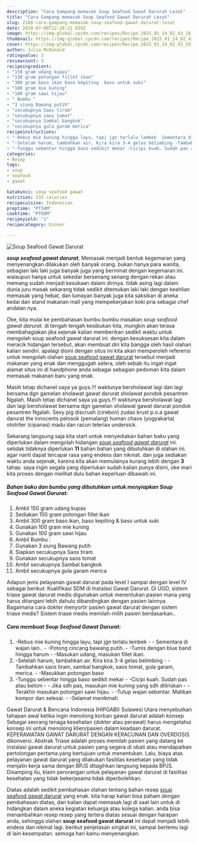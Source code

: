 ```yaml
---
description: "Cara Gampang memasak Soup Seafood Gawat Darurat Lezat"
title: "Cara Gampang memasak Soup Seafood Gawat Darurat Lezat"
slug: 2188-cara-gampang-memasak-soup-seafood-gawat-darurat-lezat
date: 2020-07-08T12:28:22.839Z
image: https://img-global.cpcdn.com/recipes/Recipe_2015_01_14_02_43_18_59_2092a8545570b1ea8097/751x532cq70/soup-seafood-gawat-darurat-foto-resep-utama.jpg
thumbnail: https://img-global.cpcdn.com/recipes/Recipe_2015_01_14_02_43_18_59_2092a8545570b1ea8097/751x532cq70/soup-seafood-gawat-darurat-foto-resep-utama.jpg
cover: https://img-global.cpcdn.com/recipes/Recipe_2015_01_14_02_43_18_59_2092a8545570b1ea8097/751x532cq70/soup-seafood-gawat-darurat-foto-resep-utama.jpg
author: Julia McDonald
ratingvalue: 3
reviewcount: 3
recipeingredient:
- "150 gram udang kupas"
- "150 gram potongan fillet ikan"
- "300 gram baso ikan baso kepiting  baso untuk suki"
- "100 gram mie kuning"
- "100 gram sawi hijau"
- " Bumbu "
- "3 siung Bawang putih"
- "secukupnya Saos tiram"
- "secukupnya saos tomat"
- "secukupnya Sambal bangkok"
- "secukupnya gula garam merica"
recipeinstructions:
- "-Rebus mie kuning hingga layu, tapi jgn terlalu lembek  Sementara di wajan lain..  -Potong cincang bawang putih.  -Tumis dengan blue band hingga harum -Masukan udang, masukan fillet ikan."
- "-Setelah harum, tambahkan air. Kira kira 3-4 gelas belimbing -Tambahkan  saos tiram, sambal bangkok, saos tomat, gula garam, merica.  -Masukkan potongan baso"
- "-Tunggu sebentar hingga baso sedikit mekar -Cicipi kuah. Sudah pas atau belom - Jika sdh pas, masukan mie kuning yang sdh ditiriskan -Terakhir masukan potongan sawi hijau. -Tutup wajan sebentar. Matikan kompor dan selesai. -Selamat menikmati"
categories:
- Resep
tags:
- soup
- seafood
- gawat

katakunci: soup seafood gawat 
nutrition: 233 calories
recipecuisine: Indonesian
preptime: "PT34M"
cooktime: "PT60M"
recipeyield: "1"
recipecategory: Dinner

---
```



![Soup Seafood Gawat Darurat](https://img-global.cpcdn.com/recipes/Recipe_2015_01_14_02_43_18_59_2092a8545570b1ea8097/751x532cq70/soup-seafood-gawat-darurat-foto-resep-utama.jpg)

<b><i>soup seafood gawat darurat</i></b>, Memasak menjadi bentuk kegemaran yang menyenangkan dilakukan oleh banyak orang. bukan hanya para wanita, sebagian laki laki juga banyak juga yang berminat dengan kegemaran ini. walaupun hanya untuk sekedar bersenang senang dengan rekan atau memang sudah menjadi kesukaan dalam dirinya. tidak asing lagi dalam dunia juru masak sekarang tidak sedikit ditemukan laki laki dengan keahlian memasak yang hebat, dan lumayan banyak juga kita saksikan di aneka kedai dan stand makanan mall yang mempekerjakan koki pria sebagai chef andalan nya.

Oke, kita mulai ke pembahasan bumbu bumbu masakan <i>soup seafood gawat darurat</i>. di tengah tengah kesibukan kita, mungkin akan terasa membahagiakan jika sejenak kalian memberikan sedikit waktu untuk mengolah soup seafood gawat darurat ini. dengan kesuksesan kita dalam meracik hidangan tersebut, akan membuat diri kita bangga oleh hasil olahan kalian sendiri. apalagi disini dengan situs ini kita akan memperoleh referensi untuk mengolah olahan <u>soup seafood gawat darurat</u> tersebut menjadi makanan yang enak dan menggugah selera, oleh sebab itu ingat ingat alamat situs ini di handphone anda sebagai sebagian pedoman kita dalam memasak makanan baru yang enak.

Masih tetap dichanel saya ya guys.!!! waktunya bersholawat lagi dan lagi bersama dgn gamelan sholawat gawat darurat sholawat pondok pesantren Ngalah. Masih tetap dichanel saya ya guys.!!! waktunya bersholawat lagi dan lagi bersholawat bersama dgn gamelan sholawat gawat darurat pondok pesantren Ngalah. Sexy pig discrush (cirebon) zudas krust p.o.a gawat darurat the innocents pelosok (pemalang) human chaos (yogyakarta) ototriter (cipanas) madu dan racun teleriax undersick.


Sekarang langsung saja kita start untuk menyediakan bahan baku yang diperlukan dalam mengolah hidangan <u><i>soup seafood gawat darurat</i></u> ini. setidak tidaknya diperlukan <b>11</b> bahan bahan yang dibutuhkan di olahan ini. agar nanti dapat tercapai rasa yang endess dan nikmat. dan juga sediakan waktu anda sejenak, karena kita akan memulainya kurang lebih dengan <b>3</b> tahap. saya ingin segala yang diperlukan sudah kalian punya disini, oke mari kita proses dengan melihat dulu bahan keperluan dibawah ini.

<!--inarticleads1-->

##### Bahan baku dan bumbu yang dibutuhkan untuk menyiapkan Soup Seafood Gawat Darurat:

1. Ambil 150 gram udang kupas
1. Sediakan 150 gram potongan fillet ikan
1. Ambil 300 gram baso ikan, baso kepiting &amp; baso untuk suki
1. Gunakan 100 gram mie kuning
1. Gunakan 100 gram sawi hijau
1. Ambil  Bumbu :
1. Gunakan 3 siung Bawang putih
1. Siapkan secukupnya Saos tiram
1. Gunakan secukupnya saos tomat
1. Ambil secukupnya Sambal bangkok
1. Ambil secukupnya gula garam merica


Adapun jenis pelayanan gawat darurat pada level I sampai dengan level IV sebagai berikut: Kualifikasi SDM di Instalasi Gawat Darurat. Di UGD, sistem triase gawat darurat medis digunakan untuk menentukan pasien mana yang harus ditangani lebih dahulu dibandingkan dengan pasien lainnya. Bagaimana cara dokter menyortir pasien gawat darurat dengan sistem triase medis? Sistem triase medis memilah-milih pasien berdasarkan.. 

<!--inarticleads2-->

##### Cara membuat Soup Seafood Gawat Darurat:

1. -Rebus mie kuning hingga layu, tapi jgn terlalu lembek -  - Sementara di wajan lain..  - -Potong cincang bawang putih.  - -Tumis dengan blue band hingga harum - -Masukan udang, masukan fillet ikan.
1. -Setelah harum, tambahkan air. Kira kira 3-4 gelas belimbing - -Tambahkan  saos tiram, sambal bangkok, saos tomat, gula garam, merica.  - -Masukkan potongan baso
1. -Tunggu sebentar hingga baso sedikit mekar - -Cicipi kuah. Sudah pas atau belom - - Jika sdh pas, masukan mie kuning yang sdh ditiriskan - -Terakhir masukan potongan sawi hijau. - -Tutup wajan sebentar. Matikan kompor dan selesai. - -Selamat menikmati


Gawat Darurat &amp; Bencana Indonesia (HIPGABI) Sulawesi Utara menyebutkan tahapan awal ketika ingin menolong korban gawat darurat adalah konsep Sebagai seorang tenaga kesehatan (dokter atau perawat) harus mengetahui konsep ini untuk menolong klien/pasien dalam keadaan darurat. KEPERAWATAN GAWAT DARURAT DENGAN KERACUNAN DAN OVERDOSIS dikonversi. Abstrak Triase adalah proses memilah pasien yang datang ke instalasi gawat darurat untuk pasien yang segera di obati atau mendapatkan pertolongan pertama.yang bertujuan untuk menentukan. Lalu, biaya atas pelayanan gawat darurat yang dilakukan fasilitas kesehatan yang tidak menjalin kerja sama dengan BPJS ditagihkan langsung kepada BPJS. Disamping itu, klaim perorangan untuk pelayanan gawat darurat di fasilitas kesehatan yang tidak bekerjasama tidak diperbolehkan. 

Diatas adalah sedikit pembahasan olahan tentang bahan resep <u>soup seafood gawat darurat</u> yang enak. kita harap kalian bisa paham dengan pembahasan diatas, dan kalian dapat memasak lagi di saat lain untuk di hidangkan dalam aneka kegiatan keluarga atau kolega kalian. anda bisa menambahkan resep resep yang tertera diatas sesuai dengan harapan anda, sehingga olahan <b>soup seafood gawat darurat</b> ini dapat menjadi lebih endess dan nikmat lagi. berikut penjelasan singkat ini, sampai bertemu lagi di lain kesempatan. semoga hari kamu menyenangkan.
